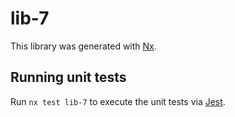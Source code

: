 # lib-7

This library was generated with [Nx](https://nx.dev).

## Running unit tests

Run `nx test lib-7` to execute the unit tests via [Jest](https://jestjs.io).
